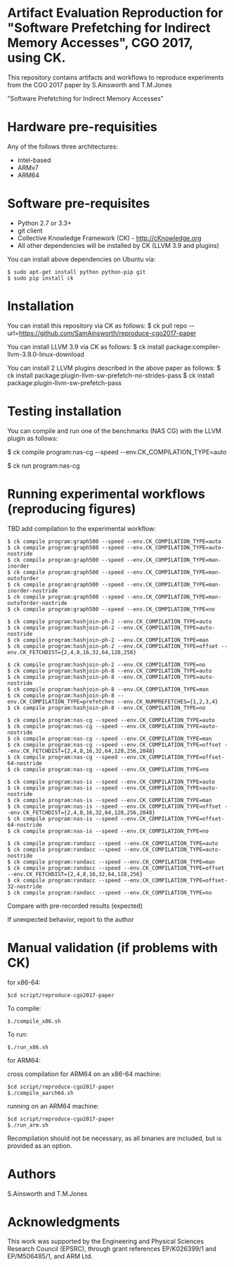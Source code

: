 Artifact Evaluation Reproduction for "Software Prefetching for Indirect Memory Accesses", CGO 2017, using CK. 
==================================================

This repository contains artifacts and workflows
to reproduce experiments from the CGO 2017 paper 
by S.Ainsworth and T.M.Jones

"Software Prefetching for Indirect Memory Accesses"

Hardware pre-requisities
========================
Any of the follows three architectures:
* Intel-based 
* ARMv7
* ARM64

Software pre-requisites
=======================

* Python 2.7 or 3.3+
* git client
* Collective Knowledge Framework (CK) - http://cKnowledge.org
* All other dependencies will be installed by CK (LLVM 3.9 and plugins)

You can install above dependencies on Ubuntu via:
```
$ sudo apt-get install python python-pip git
$ sudo pip install ck
```

Installation
============

You can install this repository via CK as follows:
$ ck pull repo --url=https://github.com/SamAinsworth/reproduce-cgo2017-paper

You can install LLVM 3.9 via CK as follows:
$ ck install package:compiler-llvm-3.9.0-linux-download

You can install 2 LLVM plugins described in the above paper as follows:
$ ck install package:plugin-llvm-sw-prefetch-no-strides-pass
$ ck install package:plugin-llvm-sw-prefetch-pass

Testing installation
====================

You can compile and run one of the benchmarks (NAS CG) with the LLVM plugin as follows:

$ ck compile program:nas-cg --speed --env.CK_COMPILATION_TYPE=auto

$ ck run program:nas-cg

Running experimental workflows (reproducing figures)
====================================================



TBD add compilation to the experimental workflow:


```
$ ck compile program:graph500 --speed --env.CK_COMPILATION_TYPE=auto
$ ck compile program:graph500 --speed --env.CK_COMPILATION_TYPE=auto-nostride
$ ck compile program:graph500 --speed --env.CK_COMPILATION_TYPE=man-inorder
$ ck compile program:graph500 --speed --env.CK_COMPILATION_TYPE=man-outoforder
$ ck compile program:graph500 --speed --env.CK_COMPILATION_TYPE=man-inorder-nostride
$ ck compile program:graph500 --speed --env.CK_COMPILATION_TYPE=man-outoforder-nostride
$ ck compile program:graph500 --speed --env.CK_COMPILATION_TYPE=no
```

```
$ ck compile program:hashjoin-ph-2 --env.CK_COMPILATION_TYPE=auto
$ ck compile program:hashjoin-ph-2 --env.CK_COMPILATION_TYPE=auto-nostride
$ ck compile program:hashjoin-ph-2 --env.CK_COMPILATION_TYPE=man
$ ck compile program:hashjoin-ph-2 --env.CK_COMPILATION_TYPE=offset --env.CK_FETCHDIST={2,4,8,16,32,64,128,256}
```

```
$ ck compile program:hashjoin-ph-2 --env.CK_COMPILATION_TYPE=no
$ ck compile program:hashjoin-ph-8 --env.CK_COMPILATION_TYPE=auto
$ ck compile program:hashjoin-ph-8 --env.CK_COMPILATION_TYPE=auto-nostride
$ ck compile program:hashjoin-ph-8 --env.CK_COMPILATION_TYPE=man
$ ck compile program:hashjoin-ph-8 --env.CK_COMPILATION_TYPE=prefetches --env.CK_NUMPREFETCHES={1,2,3,4}
$ ck compile program:hashjoin-ph-8 --env.CK_COMPILATION_TYPE=no
```

```
$ ck compile program:nas-cg --speed --env.CK_COMPILATION_TYPE=auto
$ ck compile program:nas-cg --speed --env.CK_COMPILATION_TYPE=auto-nostride
$ ck compile program:nas-cg --speed --env.CK_COMPILATION_TYPE=man
$ ck compile program:nas-cg --speed --env.CK_COMPILATION_TYPE=offset --env.CK_FETCHDIST={2,4,8,16,32,64,128,256,2048}
$ ck compile program:nas-cg --speed --env.CK_COMPILATION_TYPE=offset-64-nostride
$ ck compile program:nas-cg --speed --env.CK_COMPILATION_TYPE=no
```

```
$ ck compile program:nas-is --speed --env.CK_COMPILATION_TYPE=auto
$ ck compile program:nas-is --speed --env.CK_COMPILATION_TYPE=auto-nostride
$ ck compile program:nas-is --speed --env.CK_COMPILATION_TYPE=man
$ ck compile program:nas-is --speed --env.CK_COMPILATION_TYPE=offset --env.CK_FETCHDIST={2,4,8,16,32,64,128,256,2048}
$ ck compile program:nas-is --speed --env.CK_COMPILATION_TYPE=offset-64-nostride
$ ck compile program:nas-is --speed --env.CK_COMPILATION_TYPE=no
```

```
$ ck compile program:randacc --speed --env.CK_COMPILATION_TYPE=auto
$ ck compile program:randacc --speed --env.CK_COMPILATION_TYPE=auto-nostride
$ ck compile program:randacc --speed --env.CK_COMPILATION_TYPE=man
$ ck compile program:randacc --speed --env.CK_COMPILATION_TYPE=offset --env.CK_FETCHDIST={2,4,8,16,32,64,128,256}
$ ck compile program:randacc --speed --env.CK_COMPILATION_TYPE=offset-32-nostride
$ ck compile program:randacc --speed --env.CK_COMPILATION_TYPE=no
```

Compare with pre-recorded results (expected)

If unexpected behavior, report to the author


Manual validation (if problems with CK)
=======================================

for x86-64:

```
$cd script/reproduce-cgo2017-paper
```

To compile:

```
$./compile_x86.sh
```

To run:

```
$./run_x86.sh
```

for ARM64:

cross compilation for ARM64 on an x86-64 machine:

```
$cd script/reproduce-cgo2017-paper
$./compile_aarch64.sh
```

running on an ARM64 machine:

```
$cd script/reproduce-cgo2017-paper
$./run_arm.sh
```

Recompilation should not be necessary, as all binaries are included, but is provided as an option.

Authors
=======
S.Ainsworth and T.M.Jones

Acknowledgments
===============
This work was supported by the Engineering and Physical Sciences Research Council (EPSRC), through grant references EP/K026399/1 and EP/M506485/1, and ARM Ltd.
